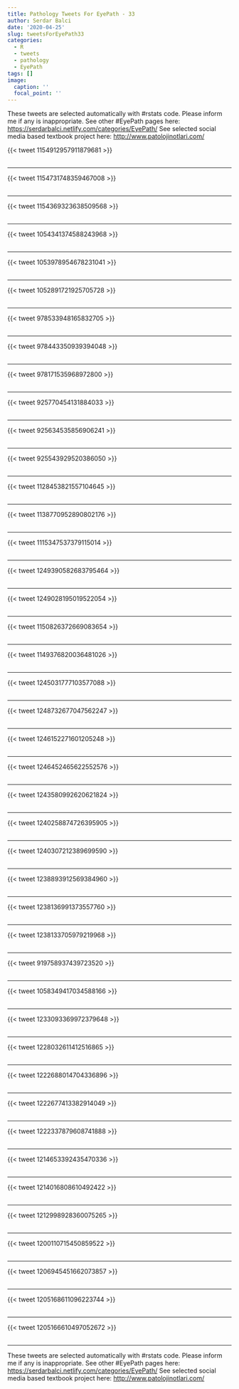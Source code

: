 ```yaml
---
title: Pathology Tweets For EyePath - 33
author: Serdar Balci
date: '2020-04-25'
slug: tweetsForEyePath33
categories:
  - R
  - tweets
  - pathology
  - EyePath
tags: []
image:
  caption: ''
  focal_point: ''
---
```



These tweets are selected automatically with #rstats code. Please inform me if any is inappropriate.
See other #EyePath pages here: https://serdarbalci.netlify.com/categories/EyePath/ 
See selected social media based textbook project here: http://www.patolojinotlari.com/

{{< tweet 1154912957911879681 >}}
<br>
<br>
<hr>
{{< tweet 1154731748359467008 >}}
<br>
<br>
<hr>
{{< tweet 1154369323638509568 >}}
<br>
<br>
<hr>
{{< tweet 1054341374588243968 >}}
<br>
<br>
<hr>
{{< tweet 1053978954678231041 >}}
<br>
<br>
<hr>
{{< tweet 1052891721925705728 >}}
<br>
<br>
<hr>
{{< tweet 978533948165832705 >}}
<br>
<br>
<hr>
{{< tweet 978443350939394048 >}}
<br>
<br>
<hr>
{{< tweet 978171535968972800 >}}
<br>
<br>
<hr>
{{< tweet 925770454131884033 >}}
<br>
<br>
<hr>
{{< tweet 925634535856906241 >}}
<br>
<br>
<hr>
{{< tweet 925543929520386050 >}}
<br>
<br>
<hr>
{{< tweet 1128453821557104645 >}}
<br>
<br>
<hr>
{{< tweet 1138770952890802176 >}}
<br>
<br>
<hr>
{{< tweet 1115347537379115014 >}}
<br>
<br>
<hr>
{{< tweet 1249390582683795464 >}}
<br>
<br>
<hr>
{{< tweet 1249028195019522054 >}}
<br>
<br>
<hr>
{{< tweet 1150826372669083654 >}}
<br>
<br>
<hr>
{{< tweet 1149376820036481026 >}}
<br>
<br>
<hr>
{{< tweet 1245031777103577088 >}}
<br>
<br>
<hr>
{{< tweet 1248732677047562247 >}}
<br>
<br>
<hr>
{{< tweet 1246152271601205248 >}}
<br>
<br>
<hr>
{{< tweet 1246452465622552576 >}}
<br>
<br>
<hr>
{{< tweet 1243580992620621824 >}}
<br>
<br>
<hr>
{{< tweet 1240258874726395905 >}}
<br>
<br>
<hr>
{{< tweet 1240307212389699590 >}}
<br>
<br>
<hr>
{{< tweet 1238893912569384960 >}}
<br>
<br>
<hr>
{{< tweet 1238136991373557760 >}}
<br>
<br>
<hr>
{{< tweet 1238133705979219968 >}}
<br>
<br>
<hr>
{{< tweet 919758937439723520 >}}
<br>
<br>
<hr>
{{< tweet 1058349417034588166 >}}
<br>
<br>
<hr>
{{< tweet 1233093369972379648 >}}
<br>
<br>
<hr>
{{< tweet 1228032611412516865 >}}
<br>
<br>
<hr>
{{< tweet 1222688014704336896 >}}
<br>
<br>
<hr>
{{< tweet 1222677413382914049 >}}
<br>
<br>
<hr>
{{< tweet 1222337879608741888 >}}
<br>
<br>
<hr>
{{< tweet 1214653392435470336 >}}
<br>
<br>
<hr>
{{< tweet 1214016808610492422 >}}
<br>
<br>
<hr>
{{< tweet 1212998928360075265 >}}
<br>
<br>
<hr>
{{< tweet 1200110715450859522 >}}
<br>
<br>
<hr>
{{< tweet 1206945451662073857 >}}
<br>
<br>
<hr>
{{< tweet 1205168611096223744 >}}
<br>
<br>
<hr>
{{< tweet 1205166610497052672 >}}
<br>
<br>
<hr>


These tweets are selected automatically with #rstats code. Please inform me if any is inappropriate.
See other #EyePath pages here: https://serdarbalci.netlify.com/categories/EyePath/ 
See selected social media based textbook project here: http://www.patolojinotlari.com/

